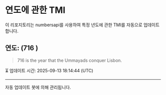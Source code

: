 
# 연도에 관한 TMI

이 리포지토리는 numbersapi를 사용하여 특정 년도에 관한 TMI를 자동으로 업데이트합니다.

## 연도: (716 )
> 716 is the year that the Ummayads conquer Lisbon.

⏳ 업데이트 시간: 2025-09-13 18:14:44 (UTC)

---
자동 업데이트 봇에 의해 관리됩니다.
